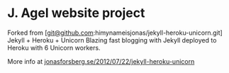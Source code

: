 # J. Agel website project

Forked from [git@github.com:himynameisjonas/jekyll-heroku-unicorn.git]
Jekyll + Heroku + Unicorn
Blazing fast blogging with Jekyll deployed to Heroku with 6 Unicorn workers.

More info at [jonasforsberg.se/2012/07/22/jekyll-heroku-unicorn](http://jonasforsberg.se/2012/07/22/jekyll-heroku-unicorn)
